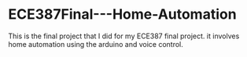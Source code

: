 # ECE387Final---Home-Automation
This is the final project that I did for my ECE387 final project. it involves home automation using the arduino and voice control.
